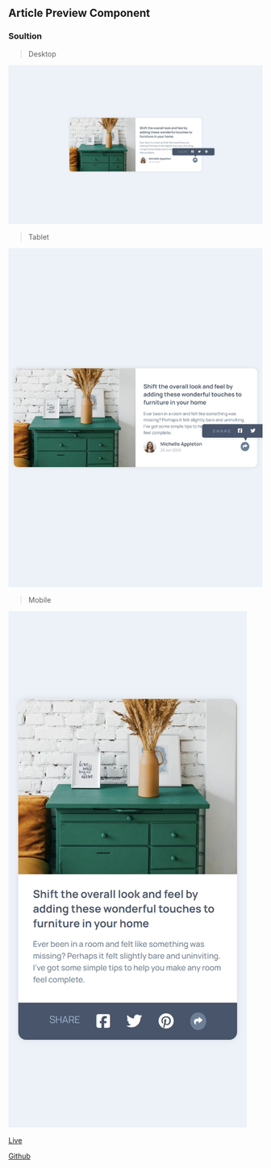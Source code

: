 ## Article Preview Component

### Soultion

> Desktop

![Desktop](<desktop.jpeg>)

> Tablet

![Tablet](tablet.jpeg)

> Mobile

![Mobile](<mobile.jpeg>)


[Live](https://sudhanshusingh-g.github.io/article-preview/)


[Github](https://github.com/sudhanshusingh-g/article-preview)